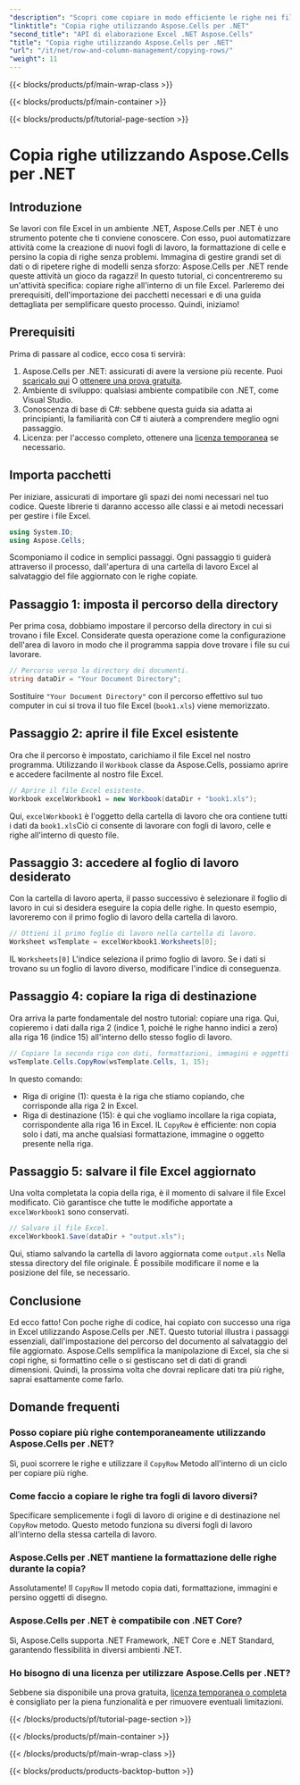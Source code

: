 ```yaml
---
"description": "Scopri come copiare in modo efficiente le righe nei file Excel utilizzando Aspose.Cells per .NET. Questa guida passo passo semplifica la copia delle righe per le tue esigenze di gestione dei dati."
"linktitle": "Copia righe utilizzando Aspose.Cells per .NET"
"second_title": "API di elaborazione Excel .NET Aspose.Cells"
"title": "Copia righe utilizzando Aspose.Cells per .NET"
"url": "/it/net/row-and-column-management/copying-rows/"
"weight": 11
---
```


{{< blocks/products/pf/main-wrap-class >}}

{{< blocks/products/pf/main-container >}}

{{< blocks/products/pf/tutorial-page-section >}}

# Copia righe utilizzando Aspose.Cells per .NET

## Introduzione
Se lavori con file Excel in un ambiente .NET, Aspose.Cells per .NET è uno strumento potente che ti conviene conoscere. Con esso, puoi automatizzare attività come la creazione di nuovi fogli di lavoro, la formattazione di celle e persino la copia di righe senza problemi. Immagina di gestire grandi set di dati o di ripetere righe di modelli senza sforzo: Aspose.Cells per .NET rende queste attività un gioco da ragazzi! In questo tutorial, ci concentreremo su un'attività specifica: copiare righe all'interno di un file Excel. Parleremo dei prerequisiti, dell'importazione dei pacchetti necessari e di una guida dettagliata per semplificare questo processo. Quindi, iniziamo!
## Prerequisiti
Prima di passare al codice, ecco cosa ti servirà:
1. Aspose.Cells per .NET: assicurati di avere la versione più recente. Puoi [scaricalo qui](https://releases.aspose.com/cells/net/) O [ottenere una prova gratuita](https://releases.aspose.com/).
2. Ambiente di sviluppo: qualsiasi ambiente compatibile con .NET, come Visual Studio.
3. Conoscenza di base di C#: sebbene questa guida sia adatta ai principianti, la familiarità con C# ti aiuterà a comprendere meglio ogni passaggio.
4. Licenza: per l'accesso completo, ottenere una [licenza temporanea](https://purchase.aspose.com/temporary-license/) se necessario.
## Importa pacchetti
Per iniziare, assicurati di importare gli spazi dei nomi necessari nel tuo codice. Queste librerie ti daranno accesso alle classi e ai metodi necessari per gestire i file Excel.
```csharp
using System.IO;
using Aspose.Cells;
```
Scomponiamo il codice in semplici passaggi. Ogni passaggio ti guiderà attraverso il processo, dall'apertura di una cartella di lavoro Excel al salvataggio del file aggiornato con le righe copiate.
## Passaggio 1: imposta il percorso della directory
Per prima cosa, dobbiamo impostare il percorso della directory in cui si trovano i file Excel. Considerate questa operazione come la configurazione dell'area di lavoro in modo che il programma sappia dove trovare i file su cui lavorare.
```csharp
// Percorso verso la directory dei documenti.
string dataDir = "Your Document Directory";
```
Sostituire `"Your Document Directory"` con il percorso effettivo sul tuo computer in cui si trova il tuo file Excel (`book1.xls`) viene memorizzato.
## Passaggio 2: aprire il file Excel esistente
Ora che il percorso è impostato, carichiamo il file Excel nel nostro programma. Utilizzando il `Workbook` classe da Aspose.Cells, possiamo aprire e accedere facilmente al nostro file Excel.
```csharp
// Aprire il file Excel esistente.
Workbook excelWorkbook1 = new Workbook(dataDir + "book1.xls");
```
Qui, `excelWorkbook1` è l'oggetto della cartella di lavoro che ora contiene tutti i dati da `book1.xls`Ciò ci consente di lavorare con fogli di lavoro, celle e righe all'interno di questo file.
## Passaggio 3: accedere al foglio di lavoro desiderato
Con la cartella di lavoro aperta, il passo successivo è selezionare il foglio di lavoro in cui si desidera eseguire la copia delle righe. In questo esempio, lavoreremo con il primo foglio di lavoro della cartella di lavoro.
```csharp
// Ottieni il primo foglio di lavoro nella cartella di lavoro.
Worksheet wsTemplate = excelWorkbook1.Worksheets[0];
```
IL `Worksheets[0]` L'indice seleziona il primo foglio di lavoro. Se i dati si trovano su un foglio di lavoro diverso, modificare l'indice di conseguenza.
## Passaggio 4: copiare la riga di destinazione
Ora arriva la parte fondamentale del nostro tutorial: copiare una riga. Qui, copieremo i dati dalla riga 2 (indice 1, poiché le righe hanno indici a zero) alla riga 16 (indice 15) all'interno dello stesso foglio di lavoro.
```csharp
// Copiare la seconda riga con dati, formattazioni, immagini e oggetti di disegno nella sedicesima riga.
wsTemplate.Cells.CopyRow(wsTemplate.Cells, 1, 15);
```
In questo comando:
- Riga di origine (1): questa è la riga che stiamo copiando, che corrisponde alla riga 2 in Excel.
- Riga di destinazione (15): è qui che vogliamo incollare la riga copiata, corrispondente alla riga 16 in Excel.
IL `CopyRow` è efficiente: non copia solo i dati, ma anche qualsiasi formattazione, immagine o oggetto presente nella riga.
## Passaggio 5: salvare il file Excel aggiornato
Una volta completata la copia della riga, è il momento di salvare il file Excel modificato. Ciò garantisce che tutte le modifiche apportate a `excelWorkbook1` sono conservati.
```csharp
// Salvare il file Excel.
excelWorkbook1.Save(dataDir + "output.xls");
```
Qui, stiamo salvando la cartella di lavoro aggiornata come `output.xls` Nella stessa directory del file originale. È possibile modificare il nome e la posizione del file, se necessario.
## Conclusione
Ed ecco fatto! Con poche righe di codice, hai copiato con successo una riga in Excel utilizzando Aspose.Cells per .NET. Questo tutorial illustra i passaggi essenziali, dall'impostazione del percorso del documento al salvataggio del file aggiornato. Aspose.Cells semplifica la manipolazione di Excel, sia che si copi righe, si formattino celle o si gestiscano set di dati di grandi dimensioni. Quindi, la prossima volta che dovrai replicare dati tra più righe, saprai esattamente come farlo.
## Domande frequenti
### Posso copiare più righe contemporaneamente utilizzando Aspose.Cells per .NET?  
Sì, puoi scorrere le righe e utilizzare il `CopyRow` Metodo all'interno di un ciclo per copiare più righe.
### Come faccio a copiare le righe tra fogli di lavoro diversi?  
Specificare semplicemente i fogli di lavoro di origine e di destinazione nel `CopyRow` metodo. Questo metodo funziona su diversi fogli di lavoro all'interno della stessa cartella di lavoro.
### Aspose.Cells per .NET mantiene la formattazione delle righe durante la copia?  
Assolutamente! Il `CopyRow` Il metodo copia dati, formattazione, immagini e persino oggetti di disegno.
### Aspose.Cells per .NET è compatibile con .NET Core?  
Sì, Aspose.Cells supporta .NET Framework, .NET Core e .NET Standard, garantendo flessibilità in diversi ambienti .NET.
### Ho bisogno di una licenza per utilizzare Aspose.Cells per .NET?  
Sebbene sia disponibile una prova gratuita, [licenza temporanea o completa](https://purchase.aspose.com/buy) è consigliato per la piena funzionalità e per rimuovere eventuali limitazioni.

{{< /blocks/products/pf/tutorial-page-section >}}

{{< /blocks/products/pf/main-container >}}

{{< /blocks/products/pf/main-wrap-class >}}

{{< blocks/products/products-backtop-button >}}